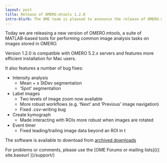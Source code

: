 ```yaml
---
layout: post
title: Release of OMERO.mtools 1.2.0
intro-blurb: The OME team is pleased to announce the release of OMERO.mtools 1.2.0
---
```

Today we are releasing a new version of OMERO.mtools, a suite of MATLAB-based tools for performing common image analysis tasks on images stored in OMERO.

Version 1.2.0 is compatible with OMERO 5.2.x servers and features more efficient installation for Mac users.

It also features a number of bug fixes:

-  Intensity analysis
    -  Mean + x StDev segmentation
    -  ‘Spot’ segmentation
-  Label images
    -  Two levels of image zoom now available
    -  More robust workflows (e.g. ‘Next’ and ‘Previous’ image navigation)
    -  Fixed .csv-writing bug
-  Create kymograph
    -  Made interacting with ROIs more robust when images are rotated
-  Event timer
    -  Fixed leading/trailing image data beyond an ROI in t

The software is available to download from 
[archived downloads](http://downloads.openmicroscopy.org/mtools/1.2.0/)

For problems or comments, please use the [OME Forums or mailing lists]({{ site.baseurl }}/support/)
